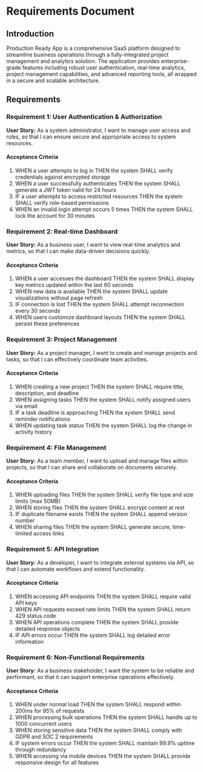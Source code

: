 # Requirements Document

## Introduction

Production Ready App is a comprehensive SaaS platform designed to streamline business operations through a fully-integrated project management and analytics solution. The application provides enterprise-grade features including robust user authentication, real-time analytics, project management capabilities, and advanced reporting tools, all wrapped in a secure and scalable architecture.

## Requirements

### Requirement 1: User Authentication & Authorization

**User Story:** As a system administrator, I want to manage user access and roles, so that I can ensure secure and appropriate access to system resources.

#### Acceptance Criteria

1. WHEN a user attempts to log in THEN the system SHALL verify credentials against encrypted storage
2. WHEN a user successfully authenticates THEN the system SHALL generate a JWT token valid for 24 hours
3. IF a user attempts to access restricted resources THEN the system SHALL verify role-based permissions
4. WHEN an invalid login attempt occurs 5 times THEN the system SHALL lock the account for 30 minutes

### Requirement 2: Real-time Dashboard

**User Story:** As a business user, I want to view real-time analytics and metrics, so that I can make data-driven decisions quickly.

#### Acceptance Criteria

1. WHEN a user accesses the dashboard THEN the system SHALL display key metrics updated within the last 60 seconds
2. WHEN new data is available THEN the system SHALL update visualizations without page refresh
3. IF connection is lost THEN the system SHALL attempt reconnection every 30 seconds
4. WHEN users customize dashboard layouts THEN the system SHALL persist these preferences

### Requirement 3: Project Management

**User Story:** As a project manager, I want to create and manage projects and tasks, so that I can effectively coordinate team activities.

#### Acceptance Criteria

1. WHEN creating a new project THEN the system SHALL require title, description, and deadline
2. WHEN assigning tasks THEN the system SHALL notify assigned users via email
3. IF a task deadline is approaching THEN the system SHALL send reminder notifications
4. WHEN updating task status THEN the system SHALL log the change in activity history

### Requirement 4: File Management

**User Story:** As a team member, I want to upload and manage files within projects, so that I can share and collaborate on documents securely.

#### Acceptance Criteria

1. WHEN uploading files THEN the system SHALL verify file type and size limits (max 50MB)
2. WHEN storing files THEN the system SHALL encrypt content at rest
3. IF duplicate filename exists THEN the system SHALL append version number
4. WHEN sharing files THEN the system SHALL generate secure, time-limited access links

### Requirement 5: API Integration

**User Story:** As a developer, I want to integrate external systems via API, so that I can automate workflows and extend functionality.

#### Acceptance Criteria

1. WHEN accessing API endpoints THEN the system SHALL require valid API keys
2. WHEN API requests exceed rate limits THEN the system SHALL return 429 status code
3. WHEN API operations complete THEN the system SHALL provide detailed response objects
4. IF API errors occur THEN the system SHALL log detailed error information

### Requirement 6: Non-Functional Requirements

**User Story:** As a business stakeholder, I want the system to be reliable and performant, so that it can support enterprise operations effectively.

#### Acceptance Criteria

1. WHEN under normal load THEN the system SHALL respond within 200ms for 95% of requests
2. WHEN processing bulk operations THEN the system SHALL handle up to 1000 concurrent users
3. WHEN storing sensitive data THEN the system SHALL comply with GDPR and SOC 2 requirements
4. IF system errors occur THEN the system SHALL maintain 99.9% uptime through redundancy
5. WHEN accessing via mobile devices THEN the system SHALL provide responsive design for all features